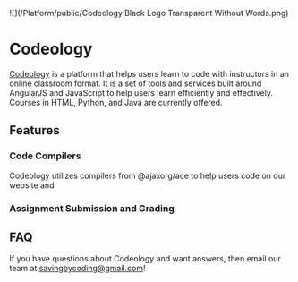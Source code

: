 ![](/Platform/public/Codeology Black Logo Transparent Without Words.png)

# Codeology

[Codeology](https://www.codeology.org) is a platform that helps users learn to code with instructors in an online classroom format. It is a set of tools and services built around AngularJS and JavaScript to help users learn efficiently and effectively. Courses in HTML, Python, and Java are currently offered. 

## Features

### Code Compilers

Codeology utilizes compilers from @ajaxorg/ace to help users code on our website and 

### Assignment Submission and Grading

## FAQ

If you have questions about Codeology and want answers, then email our team at savingbycoding@gmail.com!

